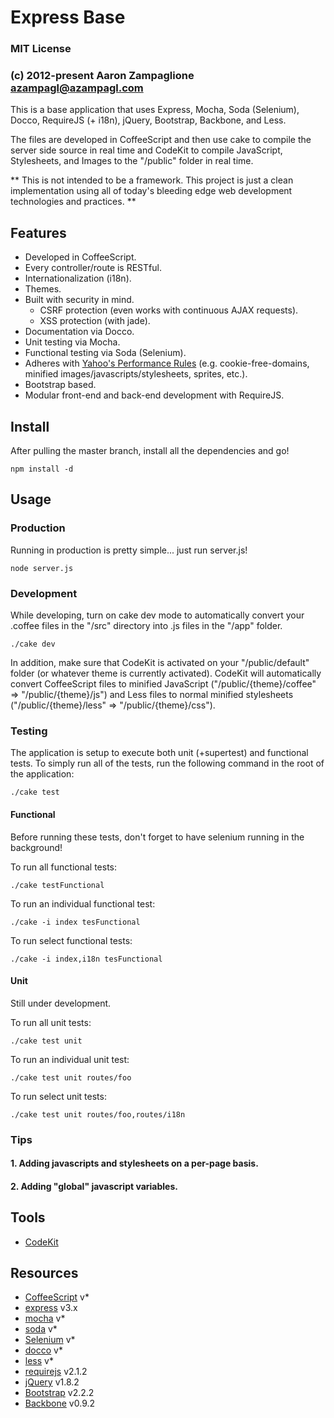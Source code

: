 # Express Base

### MIT License
### (c) 2012-present Aaron Zampaglione <azampagl@azampagl.com>

This is a base application that uses Express, Mocha, Soda (Selenium), Docco, RequireJS (+ i18n), jQuery, Bootstrap, Backbone, and Less.

The files are developed in CoffeeScript and then use cake to compile the server side source in real time and CodeKit to compile JavaScript, Stylesheets, and Images to the "/public" folder in real time.

** This is not intended to be a framework.  This project is just a clean implementation using all of today's bleeding edge web development technologies and practices. **

## Features
- Developed in CoffeeScript.
- Every controller/route is RESTful.
- Internationalization (i18n).
- Themes.
- Built with security in mind.
  - CSRF protection (even works with continuous AJAX requests).
  - XSS protection (with jade).
- Documentation via Docco.
- Unit testing via Mocha.
- Functional testing via Soda (Selenium).
- Adheres with [Yahoo's Performance Rules](http://developer.yahoo.com/performance/rules.html) (e.g. cookie-free-domains, minified images/javascripts/stylesheets, sprites, etc.).
- Bootstrap based.
- Modular front-end and back-end development with RequireJS.

## Install
After pulling the master branch, install all the dependencies and go!

    npm install -d

## Usage

### Production
Running in production is pretty simple... just run server.js!

    node server.js

### Development
While developing, turn on cake dev mode to automatically convert your .coffee files in the "/src" directory into .js files in the "/app" folder.

    ./cake dev

In addition, make sure that CodeKit is activated on your "/public/default" folder (or whatever theme is currently activated).  CodeKit will automatically convert CoffeeScript files to minified JavaScript ("/public/{theme}/coffee" => "/public/{theme}/js") and Less files to normal minified stylesheets ("/public/{theme}/less" => "/public/{theme}/css").

### Testing
The application is setup to execute both unit (+supertest) and functional tests.  To simply run all of the tests, run the following command in the root of the application:

    ./cake test

#### Functional

Before running these tests, don't forget to have selenium running in the background!

To run all functional tests:

    ./cake testFunctional

To run an individual functional test:

    ./cake -i index tesFunctional

To run select functional tests:

    ./cake -i index,i18n tesFunctional

#### Unit
Still under development.

To run all unit tests:

    ./cake test unit

To run an individual unit test:

    ./cake test unit routes/foo

To run select unit tests:

    ./cake test unit routes/foo,routes/i18n

### Tips

#### 1. Adding javascripts and stylesheets on a per-page basis.
#### 2. Adding "global" javascript variables.

## Tools
- [CodeKit](http://incident57.com/codekit)

## Resources
- [CoffeeScript](http://coffeescript.org) v*
- [express](http://expressjs.com) v3.x
- [mocha](http://mochajs.org/) v*
- [soda](http://learnboost.github.com/soda) v*
- [Selenium](http://seleniumhq.org) v*
- [docco](http://jashkenas.github.com/docco) v*
- [less](http://lesscss.org) v*
- [requirejs](http://requirejs.org) v2.1.2
- [jQuery](http://jquery.com) v1.8.2
- [Bootstrap](http://twitter.github.com/bootstrap) v2.2.2
- [Backbone](http://backbonejs.org) v0.9.2

